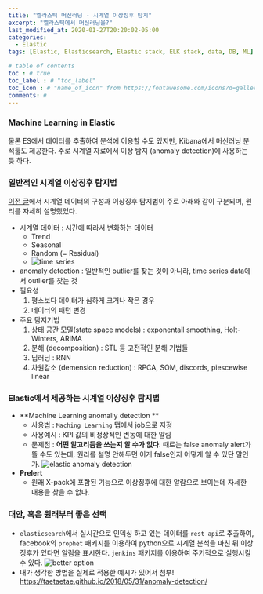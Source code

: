 ```yaml
---
title: "엘라스틱 머신러닝 - 시계열 이상징후 탐지"
excerpt: "엘라스틱에서 머신러닝을?"
last_modified_at: 2020-01-27T20:20:02-05:00
categories:
  - Elastic
tags: [Elastic, Elasticsearch, Elastic stack, ELK stack, data, DB, ML]

# table of contents
toc : # true
toc_label : # "toc_label"
toc_icon : # "name_of_icon" from https://fontawesome.com/icons?d=gallery&s=solid&m=free
comments: # 
---
```



### Machine Learning in Elastic
물론 ES에서 데이터를 추출하여 분석에 이용할 수도 있지만, Kibana에서 머신러닝 분석툴도 제공한다. 
주로 시계열 자료에서 이상 탐지 (anomaly detection)에 사용하는 듯 하다.



### 일반적인 시계열 이상징후 탐지법
[이전 글]()에서 시계열 데이터의 구성과 이상징후 탐지법이 주로 아래와 같이 구분되며, 원리를 자세히 설명했었다.
- 시계열 데이터 : 시간에 따라서 변화하는 데이터
  - Trend
  - Seasonal
  - Random (= Residual)
  - ![time series](https://datadotblog.files.wordpress.com/2018/07/jetpack_decomposition.png?w=500&h=330)
- anomaly detection : 일반적인 outlier를 찾는 것이 아니라, time series data에서 outlier를 찾는 것
- 필요성 
  1. 평소보다 데이터가 심하게 크거나 작은 경우
  2. 데이터의 패턴 변경
- 주요 탐지기법 
  1. 상태 공간 모델(state space models) : exponentail smoothing, Holt-Winters, ARIMA
  2. 분해 (decomposition) : STL 등 고전적인 분해 기법들
  3. 딥러닝 : RNN
  4. 차원감소 (demension reduction) : RPCA, SOM, discords, piescewise linear



### Elastic에서 제공하는 시계열 이상징후 탐지법
- **Machine Learning anomally detection **
  - 사용법 : `Maching Learning` 탭에서 job으로 지정
  - 사용예시 : KPI 값의 비정상적인 변동에 대한 알림
  - 문제점 : **어떤 알고리듬을 쓰는지 알 수가 없다**. 때로는 false anomaly alert가 뜰 수도 있는데, 원리를 설명 안해두면 이게 false인지 어떻게 알 수 있단 말인가.
  ![elastic anomaly detection](https://www.elastic.co/guide/en/kibana/current/user/ml/images/ml-single-metric-viewer.jpg)
- **Prelert**
  - 원래 X-pack에 포함된 기능으로 이상징후에 대한 알람으로 보이는데 자세한 내용을 찾을 수 없다.



### 대안, 혹은 원래부터 좋은 선택
- `elasticsearch`에서 실시간으로 인덱싱 하고 있는 데이터를 `rest api`로 추출하여, facebook의 `prophet` 패키지를 이용하여 python으로 시계열 분석을 마친 뒤 이상 징후가 있다면 알림을 표시한다. `jenkins` 패키지를 이용하여 주기적으로 실행시킬 수 있다.
![better option](https://taetaetae.github.io/2018/05/31/anomaly-detection/forecast_graph.png)
- 내가 생각한 방법을 실제로 적용한 예시가 있어서 첨부! 
https://taetaetae.github.io/2018/05/31/anomaly-detection/
